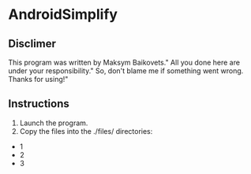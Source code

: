 # AndroidSimplify

## Disclimer

This program was written by Maksym Baikovets."
All you done here are under your responsibility."
So, don't blame me if something went wrong. Thanks for using!"

## Instructions

1. Launch the program.
1. Copy the files into the ./files/ directories:  

* 1
* 2
* 3
